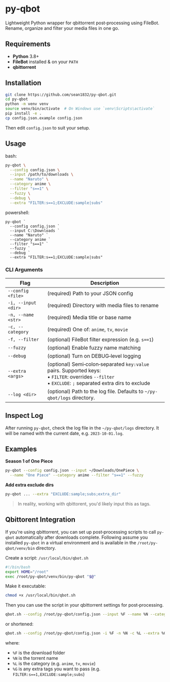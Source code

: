 # py‑qbot

Lightweight Python wrapper for qbittorrent post‑processing using FileBot.  
Rename, organize and filter your media files in one go.


## Requirements

- **Python** 3.8+  
- **FileBot** installed & on your `PATH`  
- **qbittorrent**  


## Installation

```bash
git clone https://github.com/sean1832/py-qbot.git
cd py-qbot
python -m venv venv
source venv/bin/activate  # On Windows use `venv\Scripts\activate`
pip install -e .
cp config.json.example config.json
```

Then edit `config.json` to suit your setup.

## Usage
bash:
```bash
py-qbot \
  --config config.json \
  --input /path/to/downloads \
  --name "Naruto" \
  --category anime \
  --filter "s==1" \
  --fuzzy \
  --debug \
  --extra "FILTER:s==1;EXCLUDE:sample|subs"
```
powershell:
```shell
py-qbot `
  --config config.json `
  --input C:\Downloads `
  --name "Naruto" `
  --category anime `
  --filter "s==1" `
  --fuzzy `
  --debug `
  --extra "FILTER:s==1;EXCLUDE:sample|subs"
```

### CLI Arguments

| Flag                | Description                                                                                                                                                  |
| ------------------- | ------------------------------------------------------------------------------------------------------------------------------------------------------------ |
| `--config <file>`   | (required) Path to your JSON config                                                                                                                          |
| `-i, --input <dir>` | (required) Directory with media files to rename                                                                                                              |
| `-n, --name <str>`  | (required) Media title or base name                                                                                                                          |
| `-c, --category`    | (required) One of: `anime`, `tv`, `movie`                                                                                                                    |
| `-f, --filter`      | (optional) FileBot filter expression (e.g. `s==1`)                                                                                                           |
| `--fuzzy`           | (optional) Enable fuzzy name matching                                                                                                                        |
| `--debug`           | (optional) Turn on DEBUG‑level logging                                                                                                                       |
| `--extra <args>`    | (optional) Semi‑colon‑separated `key:value` pairs. Supported keys:<br>• `FILTER`: overrides `--filter`  <br>• `EXCLUDE`: `;` separated extra dirs to exclude |
| `--log <dir>`       | (optional) Path to the log file. Defaults to `~/py-qbot/logs` directory.                                                                                     |

## Inspect Log
After running `py-qbot`, check the log file in the `~/py-qbot/logs` directory.
It will be named with the current date, e.g. `2023-10-01.log`.

## Examples

**Season 1 of One Piece**

```bash
py-qbot --config config.json --input ~/Downloads/OnePiece \
  --name "One Piece" --category anime --filter "s==1" --fuzzy
```

**Add extra exclude dirs**

```bash
py-qbot ... --extra "EXCLUDE:sample;subs;extra_dir"
```

> In reality, working with qbittorent, you'd likely input this as tags.

## Qbittorent Integration
If you're using qbittorrent, you can set up post‑processing scripts to call `py-qbot` automatically after downloads complete.
Following assume you installed `py-qbot` in a virtual environment and is available in the `/root/py-qbot/venv/bin` directory.

Create a script: `/usr/local/bin/qbot.sh`
```bash
#!/bin/bash
export HOME="/root"
exec /root/py-qbot/venv/bin/py-qbot "$@"
```
Make it executable:
```bash
chmod +x /usr/local/bin/qbot.sh
```

Then you can use the script in your qbittorrent settings for post‑processing.
```bash
qbot.sh --config /root/py-qbot/config.json --input %F --name %N --category %L --extra %G --fuzzy
```

or shortened:

```bash
qbot.sh --config /root/py-qbot/config.json -i %F -n %N -c %L --extra %G --fuzzy
```

where:
- `%F` is the download folder
- `%N` is the torrent name
- `%L` is the category (e.g. `anime`, `tv`, `movie`)
- `%G` is any extra tags you want to pass (e.g. `FILTER:s==1,EXCLUDE:sample;subs`)
